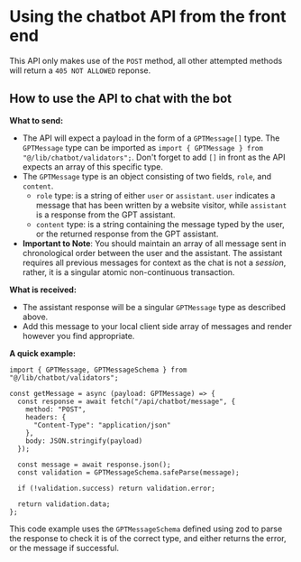 # Using the chatbot API from the front end

This API only makes use of the `POST` method, all other attempted methods will return a `405 NOT ALLOWED` reponse.

## How to use the API to chat with the bot

**What to send:**

- The API will expect a payload in the form of a `GPTMessage[]` type. The `GPTMessage` type can be imported as `import { GPTMessage } from "@/lib/chatbot/validators";`. Don't forget to add `[]` in front as the API expects an array of this specific type.
- The `GPTMessage` type is an object consisting of two fields, `role`, and `content`.
  - `role` type: is a string of either `user` or `assistant`. `user` indicates a message that has been written by a website visitor, while `assistant` is a response from the GPT assistant.
  - `content` type: is a string containing the message typed by the user, or the returned response from the GPT assistant.
- **Important to Note**: You should maintain an array of all message sent in chronological order between the user and the assistant. The assistant requires all previous messages for context as the chat is not a _session_, rather, it is a singular atomic non-continuous transaction.

**What is received:**

- The assistant response will be a singular `GPTMessage` type as described above.
- Add this message to your local client side array of messages and render however you find appropriate.

**A quick example:**

```
import { GPTMessage, GPTMessageSchema } from "@/lib/chatbot/validators";

const getMessage = async (payload: GPTMessage) => {
  const response = await fetch("/api/chatbot/message", {
    method: "POST",
    headers: {
      "Content-Type": "application/json"
    },
    body: JSON.stringify(payload)
  });

  const message = await response.json();
  const validation = GPTMessageSchema.safeParse(message);

  if (!validation.success) return validation.error;

  return validation.data;
};
```

This code example uses the `GPTMessageSchema` defined using zod to parse the response to check it is of the correct type, and either returns the error, or the message if successful.
